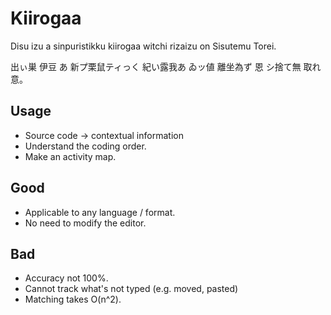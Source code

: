 # Kiirogaa

Disu izu a sinpuristikku kiirogaa witchi rizaizu on Sisutemu Torei.

出ぃ巣 伊豆 あ 新プ栗鼠ティっく 紀い露我あ ゐッ値 離坐為ず 恩 シ捨て無 取れ意。

Usage
-----
 * Source code -> contextual information
 * Understand the coding order.
 * Make an activity map.

Good
----
 * Applicable to any language / format.
 * No need to modify the editor.

Bad
---
 * Accuracy not 100%.
 * Cannot track what's not typed (e.g. moved, pasted)
 * Matching takes O(n^2).

